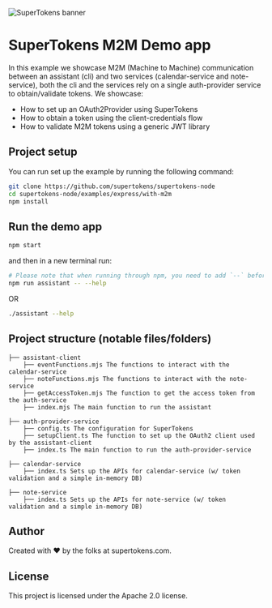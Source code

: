 ![SuperTokens banner](https://raw.githubusercontent.com/supertokens/supertokens-logo/master/images/Artboard%20%E2%80%93%2027%402x.png)

# SuperTokens M2M Demo app

In this example we showcase M2M (Machine to Machine) communication between an assistant (cli) and two services (calendar-service and note-service), both the cli and the services rely on a single auth-provider service to obtain/validate tokens. We showcase:

-   How to set up an OAuth2Provider using SuperTokens
-   How to obtain a token using the client-credentials flow
-   How to validate M2M tokens using a generic JWT library

## Project setup

You can run set up the example by running the following command:

```bash
git clone https://github.com/supertokens/supertokens-node
cd supertokens-node/examples/express/with-m2m
npm install
```

## Run the demo app

```bash
npm start
```

and then in a new terminal run:

```bash
# Please note that when running through npm, you need to add `--` before the argument list passed to the assistant cli
npm run assistant -- --help
```

OR

```bash
./assistant --help
```

## Project structure (notable files/folders)

```
├── assistant-client
    ├── eventFunctions.mjs The functions to interact with the calendar-service
    ├── noteFunctions.mjs The functions to interact with the note-service
    ├── getAccessToken.mjs The function to get the access token from the auth-service
    ├── index.mjs The main function to run the assistant

├── auth-provider-service
    ├── config.ts The configuration for SuperTokens
    ├── setupClient.ts The function to set up the OAuth2 client used by the assistant-client
    ├── index.ts The main function to run the auth-provider-service

├── calendar-service
    ├── index.ts Sets up the APIs for calendar-service (w/ token validation and a simple in-memory DB)

├── note-service
    ├── index.ts Sets up the APIs for note-service (w/ token validation and a simple in-memory DB)
```

## Author

Created with :heart: by the folks at supertokens.com.

## License

This project is licensed under the Apache 2.0 license.
